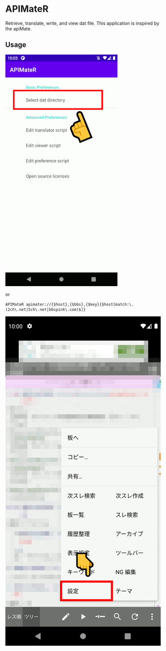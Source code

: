 APIMateR
====

Retrieve, translate, write, and view dat file.
This application is inspired by the apiMate.

## Usage

![Usage](docs/usage.gif)

or

```Text
APIMateR apimater://{$host},{$bbs},{$key}{$host[match:\.(2ch\.net|5ch\.net|bbspink\.com)$]}
```

![Usage2](docs/usage2.gif)
